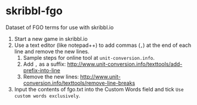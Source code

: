 # skribbl-fgo
Dataset of FGO terms for use with skribbl.io

1. Start a new game in skribbl.io
2. Use a text editor (like notepad++) to add commas (`,`) at the end of each line and remove the new lines.
    1. Sample steps for online tool at `unit-conversion.info`.
    2. Add `,` as a suffix: http://www.unit-conversion.info/texttools/add-prefix-into-line
    3. Remove the new lines: http://www.unit-conversion.info/texttools/remove-line-breaks
2. Input the contents of fgo.txt into the Custom Words field and tick `Use custom words exclusively`.
